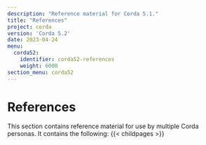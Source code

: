 ```yaml
---
description: "Reference material for Corda 5.1."
title: "References"
project: corda
version: 'Corda 5.2'
date: 2023-04-24
menu:
  corda52:
    identifier: corda52-references
    weight: 6000
section_menu: corda52
---
```

# References

This section contains reference material for use by multiple Corda personas. It contains the following:
{{< childpages >}}
